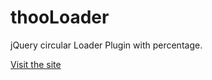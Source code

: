 thooLoader
==========

jQuery circular Loader Plugin with percentage.

<a href="http://www.smart-sign.com/thooloader">Visit the site</a>
